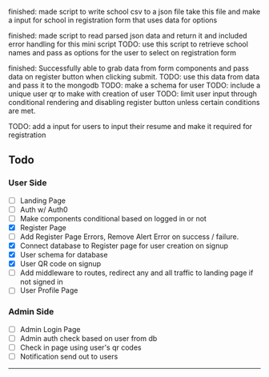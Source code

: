 finished: made script to write school csv to a json file
take this file and make a input for school in registration form that uses data for options

finished: made script to read parsed json data and return it and included error handling for this mini script
TODO: use this script to retrieve school names and pass as options for the user to select on registration form

finished: Successfully able to grab data from form components and pass data on register button when clicking submit.
TODO: use this data from data and pass it to the mongodb
TODO: make a schema for user
TODO: include a unique user qr to make with creation of user
TODO: limit user input through conditional rendering and disabling register button unless certain conditions are met.

TODO: add a input for users to input their resume and make it required for registration 


## Todo

### User Side
- [ ] Landing Page
- [ ] Auth w/ Auth0
- [ ] Make components conditional based on logged in or not
- [x] Register Page
- [ ] Add Register Page Errors, Remove Alert Error on success / failure.
- [x] Connect database to Register page for user creation on signup
- [x] User schema for database
- [x] User QR code on signup
- [ ] Add middleware to routes, redirect any and all traffic to landing page if not signed in
- [ ] User Profile Page

### Admin Side
- [ ] Admin Login Page
- [ ] Admin auth check based on user from db
- [ ] Check in page using user's qr codes
- [ ] Notification send out to users

___